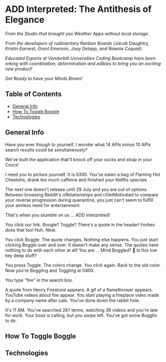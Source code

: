 # **ADD Interpreted:  The Antithesis of Elegance**

*From the Studio that brought you Weather Apps without local storage.*

*From the developers of rudimentary Kanban Boards (Jacob Daughtry, Kristin Earnest, Grant Emerson, Joey Delapp, and Rawnie Coquat).*

*Educated Experts at Vanderbilt Universities Coding Bootcamp have been orking with coordination, determination and edibles to bring you an exciting new product!*

*Get Ready to have your Minds Blown!*

## Table of Contents
* [General Info](#general-info)
* [How To Toggle Boggle](#how-to-toggle-boggle)
* [Technologies](#technologies)

## General Info

Have you ever though to yourself, I wonder what 14 APIs minus 10 APIs search results could be simultaneously?

We've built the application that'll knock off your socks and strap in your Crocs!

I need you to picture yourself.  It is 0300.  You've eaten a bag of Flaming Hot Cheetohs, drank too much caffeine and finished your Netflix specials.

The next one doesn't release until 29 July and you are out of options.  Between browsing Reddit's r/Relationships and r/GetMotivated to compare your reverse progression during quarantine, you just can't seem to fulfill your aimless need for entertainment.

That's when you stumble on us ... ADD Interpreted!

You click our link.  Boogle?  Toggle?  There's a quote in the header!  Forbes does that too!  Huh. Neat. 

You click Boggle.  The quote changes.  Nothing else happens.  You just start clicking Boggle over and over.  It doesn't make any sense.  The quotes have nothing to do with each other at all!  You are ... Mind Boggled? :eyes: Is this low key deep stuff?

You press Toggle.  The colors change.  You click again.  Back to the old color.  Now you're Boggling and Toggling at 0400.

You type "fire" in the search box.

A quote from Henry Firestone appears. A gif of a flamethrower appears. YouTube videos about fire appear. You start playing a fireplace video made by a company name after cats. You've done down the rabbit hole.

It's 11 AM. You've searched 287 terms, watching 39 videos and you're late for work. Your boss is calling, but you swipe left. You've got some Bogglin to do.

## How To Toggle Boggle

## Technologies
